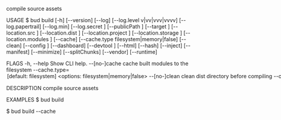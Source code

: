 compile source assets

USAGE
  $ bud build [-h] [--version] [--log] [--log.level v|vv|vvv|vvvv]
    [--log.papertrail] [--log.min] [--log.secret <value>] [--publicPath <value>]
    [--target <value>] [--location.src <value>] [--location.dist <value>]
    [--location.project <value>] [--location.storage <value>]
    [--location.modules <value>] [--cache] [--cache.type
    filesystem|memory|false] [--clean] [--config <value>] [--dashboard]
    [--devtool <value>] [--html] [--hash] [--inject] [--manifest] [--minimize]
    [--splitChunks] [--vendor] [--runtime]

FLAGS
  -h, --help                  Show CLI help.
  --[no-]cache                cache built modules to the filesystem
  --cache.type=<option>       [default: filesystem]
                              <options: filesystem|memory|false>
  --[no-]clean                clean dist directory before compiling
  --config=<value>            path to config file
  --[no-]dashboard            enable bud dashboard
  --devtool=<value>           specify source-map type
  --[no-]hash                 hash compiled filenames
  --[no-]html                 generate an html template
  --[no-]inject               automatically register & boot extensions
  --location.dist=<value>     distribution directory
  --location.modules=<value>  public path
  --location.project=<value>  repo root path
  --location.src=<value>      source directory
  --location.storage=<value>  storage directory
  --[no-]log                  log to console
  --log.level=<option>        [default: vvv] set log verbosity. `v` is error
                              level. `vv` is warning level. `vvv` is log level.
                              `vvvv` is debug level.
                              <options: v|vv|vvv|vvvv>
  --[no-]log.min              remove formatting from logged objects
  --[no-]log.papertrail       preserve logger output
  --log.secret=<value>...     [default: [REDACTED]/sou
                              rces/@repo/markdown-kit] hide matching strings
                              from logging output
  --[no-]manifest             emit manifest.json
  --[no-]minimize             minimize file size of compiled assets
  --publicPath=<value>        public path
  --[no-]runtime              Create a runtime chunk
  --[no-]splitChunks          create separate chunks for vendor and app code
  --target=<value>...         [default: ] limit compilation to this compiler
  --[no-]vendor               create separate chunks for vendor and app code;
                              alias for splitChunks
  --version                   Show CLI version.

DESCRIPTION
  compile source assets

EXAMPLES
  $ bud build

  $ bud build --cache